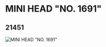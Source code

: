 # MINI HEAD "NO. 1691"
## 21451
![MINI HEAD "NO. 1691"](https://lc-www-live-s.legocdn.com/media/bricks/5/2/6116550.jpg)
